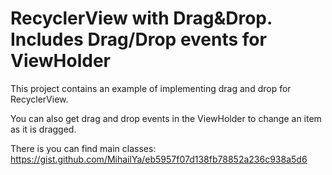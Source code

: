 # RecyclerView with Drag&Drop. Includes Drag/Drop events for ViewHolder
This project contains an example of implementing drag and drop for RecyclerView.

You can also get drag and drop events in the ViewHolder to change an item as it is dragged.

There is you can find main classes:
https://gist.github.com/MihailYa/eb5957f07d138fb78852a236c938a5d6
